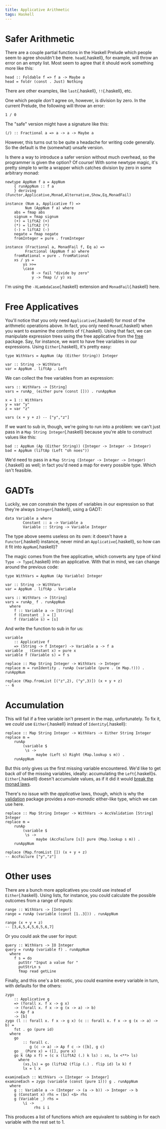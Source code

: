 ```yaml
---
title: Applicative Arithmetic
tags: Haskell
---
```


# Safer Arithmetic

There are a couple partial functions in the Haskell Prelude which people seem to agree shouldn't be there. `head`{.haskell}, for example, will throw an error on an empty list. Most seem to agree that it should work something more like this:

```{.haskell}
head :: Foldable f => f a -> Maybe a
head = foldr (const . Just) Nothing
```

There are other examples, like `last`{.haskell}, `!!`{.haskell}, etc.

One which people *don't* agree on, however, is division by zero. In the current Prelude, the following will throw an error:

```{.haskell}
1 / 0
```

The "safe" version might have a signature like this:

```{.haskell}
(/) :: Fractional a => a -> a -> Maybe a
```

However, this turns out to be quite a headache for writing code generally. So the default is the (somewhat) unsafe version.

Is there a way to introduce a safer version without much overhead, so the programmer is given the option? Of course! With some newtype magic, it's pretty simple to write a wrapper which catches division by zero in some arbitrary monad:

```{.haskell}
newtype AppNum f a = AppNum
    { runAppNum :: f a
    } deriving (Functor,Applicative,Monad,Alternative,Show,Eq,MonadFail)

instance (Num a, Applicative f) =>
         Num (AppNum f a) where
    abs = fmap abs
    signum = fmap signum
    (+) = liftA2 (+)
    (*) = liftA2 (*)
    (-) = liftA2 (-)
    negate = fmap negate
    fromInteger = pure . fromInteger

instance (Fractional a, MonadFail f, Eq a) =>
         Fractional (AppNum f a) where
    fromRational = pure . fromRational
    xs / ys =
        ys >>=
        \case
            0 -> fail "divide by zero"
            y -> fmap (/ y) xs
```

I'm using the `-XLambdaCase`{.haskell} extension and `MonadFail`{.haskell} here.

# Free Applicatives

You'll notice that you only need `Applicative`{.haskell} for most of the arithmetic operations above. In fact, you only need `Monad`{.haskell} when you want to examine the contents of `f`{.haskell}. Using that fact, we can manipulate expression trees using the free applicative from the [free](https://hackage.haskell.org/package/free) package. Say, for instance, we want to have free variables in our expressions. Using `Either`{.haskell}, it's pretty easy:

```{.haskell}
type WithVars = AppNum (Ap (Either String)) Integer

var :: String -> WithVars
var = AppNum . liftAp . Left
```

We can collect the free variables from an expression:

```{.haskell}
vars :: WithVars -> [String]
vars = runAp_ (either pure (const [])) . runAppNum

x = 1 :: WithVars
y = var "y"
z = var "z"

vars (x + y + z) -- ["y","z"]
```

If we want to sub in, though, we're going to run into a problem: we can't just pass in a `Map String Integer`{.haskell} because you're able to construct values like this:

```{.haskell}
bad :: AppNum (Ap (Either String)) (Integer -> Integer -> Integer)
bad = AppNum (liftAp (Left "oh noes"))
```

We'd need to pass in a `Map String (Integer -> Integer -> Integer)`{.haskell} as well; in fact you'd need a map for every possible type. Which isn't feasible.

# GADTs

Luckily, we *can* constrain the types of variables in our expression so that they're always `Integer`{.haskell}, using a GADT:

```{.haskell}
data Variable a where
        Constant :: a -> Variable a
        Variable :: String -> Variable Integer
```

The type above seems useless on its own: it doesn't have a `Functor`{.haskell} instance, never mind an `Applicative`{.haskell}, so how can it fit into `AppNum`{.haskell}?

The magic comes from the free applicative, which converts any type of kind `Type -> Type`{.haskell} into an applicative. With that in mind, we can change around the previous code:

```{.haskell}
type WithVars = AppNum (Ap Variable) Integer

var :: String -> WithVars
var = AppNum . liftAp . Variable

vars :: WithVars -> [String]
vars = runAp_ f . runAppNum
  where
    f :: Variable a -> [String]
    f (Constant _) = []
    f (Variable s) = [s]
```

And write the function to sub in for us:

```{.haskell}
variable
    :: Applicative f
    => (String -> f Integer) -> Variable a -> f a
variable _ (Constant x) = pure x
variable f (Variable s) = f s

replace :: Map String Integer -> WithVars -> Integer
replace m = runIdentity . runAp (variable (pure . (m Map.!))) . runAppNum

replace (Map.fromList [("z",2), ("y",3)]) (x + y + z)
-- 6
```

# Accumulation

This will fail if a free variable isn't present in the map, unfortunately. To fix it, we *could* use `Either`{.haskell} instead of `Identity`{.haskell}:

```{.haskell}
replace :: Map String Integer -> WithVars -> Either String Integer
replace m =
    runAp
        (variable $
         \s ->
              maybe (Left s) Right (Map.lookup s m)) .
    runAppNum
```

But this only gives us the first missing variable encountered. We'd like to get back *all* of the missing variables, ideally: accumulating the `Left`{.haskell}s. `Either`{.haskell} doesn't accumulate values, as if it did it would [break the monad laws](https://stackoverflow.com/a/23611068/4892417).

There's no issue with the *applicative* laws, though, which is why the [validation](https://hackage.haskell.org/package/validation-0.5.4) package provides a *non-monadic* either-like type, which we can use here.

```{.haskell}
replace :: Map String Integer -> WithVars -> AccValidation [String] Integer
replace m =
    runAp
        (variable $
         \s ->
              maybe (AccFailure [s]) pure (Map.lookup s m)) .
    runAppNum

replace (Map.fromList []) (x + y + z)
-- AccFailure ["y","z"]
```

# Other uses

There are a bunch more applicatives you could use instead of `Either`{.haskell}. Using lists, for instance, you could calculate the possible outcomes from a range of inputs:

```{.haskell}
range :: WithVars -> [Integer]
range = runAp (variable (const [1..3])) . runAppNum

range (x + y + z)
-- [3,4,5,4,5,6,5,6,7]
```

Or you could ask the user for input:

```{.haskell}
query :: WithVars -> IO Integer
query = runAp (variable f) . runAppNum
  where
    f s = do
      putStr "Input a value for "
      putStrLn s
      fmap read getLine
```

Finally, and this one's a bit exotic, you could examine every variable in turn, with defaults for the others:

```{.haskell}
zygo
    :: Applicative g
    => (forall x. f x -> g x)
    -> (forall x. f x -> g (x -> a) -> b)
    -> Ap f a
    -> [b]
zygo (l :: forall x. f x -> g x) (c :: forall x. f x -> g (x -> a) -> b) =
    fst . go (pure id)
  where
    go
        :: forall c.
           g (c -> a) -> Ap f c -> ([b], g c)
    go _ (Pure x) = ([], pure x)
    go k (Ap x f) = (c x (liftA2 (.) k ls) : xs, lx <**> ls)
      where
        (xs,ls) = go (liftA2 (flip (.) . flip id) lx k) f
        lx = l x

examineEach :: WithVars -> [Integer -> Integer]
examineEach = zygo (variable (const (pure 1))) g . runAppNum
  where
    g :: Variable a -> (Integer -> (a -> b)) -> Integer -> b
    g (Constant x) rhs = ($x) <$> rhs
    g (Variable _) rhs =
        \i ->
             rhs i i
```

This produces a list of functions which are equivalent to subbing in for each variable with the rest set to 1.
